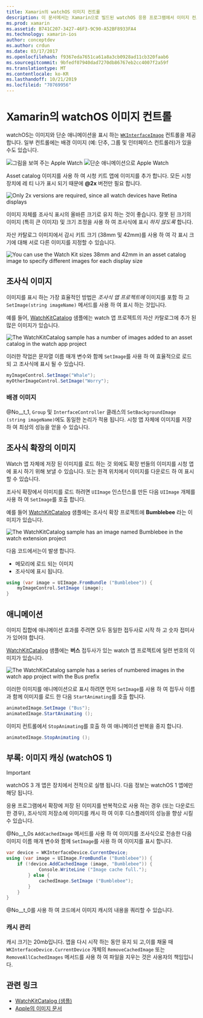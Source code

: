 ```yaml
---
title: Xamarin의 watchOS 이미지 컨트롤
description: 이 문서에서는 Xamarin으로 빌드된 watchOS 응용 프로그램에서 이미지 컨트롤을 사용 하는 방법을 설명 합니다. WKInterfaceImage 컨트롤, SetImage 메서드, 조사식 확장에 이미지 추가, 애니메이션 등에 대해 설명 합니다.
ms.prod: xamarin
ms.assetid: B741C207-3427-46F3-9C90-A52BF8933FA4
ms.technology: xamarin-ios
author: conceptdev
ms.author: crdun
ms.date: 03/17/2017
ms.openlocfilehash: f9367eda7651ca61a8a3cb0928ad11cb320faab6
ms.sourcegitcommit: 9bfedf07940dad7270db86767eb2cc4007f2a59f
ms.translationtype: MT
ms.contentlocale: ko-KR
ms.lasthandoff: 10/21/2019
ms.locfileid: "70769956"
---
```

# <a name="watchos-image-controls-in-xamarin"></a>Xamarin의 watchOS 이미지 컨트롤

watchOS는 이미지와 단순 애니메이션을 표시 하는 [`WKInterfaceImage`](xref:WatchKit.WKInterfaceImage) 컨트롤을 제공 합니다. 일부 컨트롤에는 배경 이미지 (예: 단추, 그룹 및 인터페이스 컨트롤러)가 있을 수도 있습니다.

![](image-images/image-walkway.png "그림을 보여 주는 Apple Watch") ![](image-images/image-animation.png "단순 애니메이션으로 Apple Watch")
<!-- watch image courtesy of http://infinitapps.com/bezel/ -->

Asset catalog 이미지를 사용 하 여 시청 키트 앱에 이미지를 추가 합니다.
모든 시청 장치에 레 티 나가 표시 되기 때문에 **@2x** 버전만 필요 합니다.

![](image-images/asset-universal-sml.png "Only 2x versions are required, since all watch devices have Retina displays")

이미지 자체를 조사식 표시의 올바른 크기로 유지 하는 것이 좋습니다. 잘못 된 크기의 이미지 (특히 큰 이미지) 및 크기 조정을 사용 하 여 조사식에 표시 *하지 않도록* 합니다.

자산 카탈로그 이미지에서 감시 키트 크기 (38mm 및 42mm)를 사용 하 여 각 표시 크기에 대해 서로 다른 이미지를 지정할 수 있습니다.

![](image-images/asset-watch-sml.png "You can use the Watch Kit sizes 38mm and 42mm in an asset catalog image to specify different images for each display size")

## <a name="images-on-the-watch"></a>조사식 이미지

이미지를 표시 하는 가장 효율적인 방법은 *조사식 앱 프로젝트에* 이미지를 포함 하 고 `SetImage(string imageName)` 메서드를 사용 하 여 표시 하는 것입니다.

예를 들어, [WatchKitCatalog](https://docs.microsoft.com/samples/xamarin/ios-samples/watchos-watchkitcatalog/) 샘플에는 watch 앱 프로젝트의 자산 카탈로그에 추가 된 많은 이미지가 있습니다.

![](image-images/asset-whale-sml.png "The WatchKitCatalog sample has a number of images added to an asset catalog in the watch app project")

이러한 작업은 문자열 이름 매개 변수와 함께 `SetImage`를 사용 하 여 효율적으로 로드 되 고 조사식에 표시 될 수 있습니다.

```csharp
myImageControl.SetImage("Whale");
myOtherImageControl.SetImage("Worry");
```

### <a name="background-images"></a>배경 이미지

@No__t_1, `Group` 및 `InterfaceController` 클래스의 `SetBackgroundImage (string imageName)`에도 동일한 논리가 적용 됩니다. 시청 앱 자체에 이미지를 저장 하 여 최상의 성능을 얻을 수 있습니다.

## <a name="images-in-the-watch-extension"></a>조사식 확장의 이미지

Watch 앱 자체에 저장 된 이미지를 로드 하는 것 외에도 확장 번들의 이미지를 시청 앱에 표시 하기 위해 보낼 수 있습니다. 또는 원격 위치에서 이미지를 다운로드 하 여 표시할 수 있습니다.

조사식 확장에서 이미지를 로드 하려면 `UIImage` 인스턴스를 만든 다음 `UIImage` 개체를 사용 하 여 `SetImage`를 호출 합니다.

예를 들어 [WatchKitCatalog](https://docs.microsoft.com/samples/xamarin/ios-samples/watchos-watchkitcatalog) 샘플에는 조사식 확장 프로젝트에 **Bumblebee** 라는 이미지가 있습니다.

![](image-images/asset-bumblebee-sml.png "The WatchKitCatalog sample has an image named Bumblebee in the watch extension project")

다음 코드에서는이 발생 합니다.

- 메모리에 로드 되는 이미지
- 조사식에 표시 됩니다.

```csharp
using (var image = UIImage.FromBundle ("Bumblebee")) {
    myImageControl.SetImage (image);
}
```

## <a name="animations"></a>애니메이션

이미지 집합에 애니메이션 효과를 주려면 모두 동일한 접두사로 시작 하 고 숫자 접미사가 있어야 합니다.

[WatchKitCatalog](https://docs.microsoft.com/samples/xamarin/ios-samples/watchos-watchkitcatalog) 샘플에는 **버스** 접두사가 있는 watch 앱 프로젝트에 일련 번호의 이미지가 있습니다.

![](image-images/asset-bus-animation-sml.png "The WatchKitCatalog sample has a series of numbered images in the watch app project with the Bus prefix")

이러한 이미지를 애니메이션으로 표시 하려면 먼저 `SetImage`를 사용 하 여 접두사 이름과 함께 이미지를 로드 한 다음 `StartAnimating`를 호출 합니다.

```csharp
animatedImage.SetImage ("Bus");
animatedImage.StartAnimating ();
```

이미지 컨트롤에서 `StopAnimating`를 호출 하 여 애니메이션 반복을 중지 합니다.

```csharp
animatedImage.StopAnimating ();
```

<a name="cache" />

## <a name="appendix-caching-images-watchos-1"></a>부록: 이미지 캐싱 (watchOS 1)

> [!IMPORTANT]
> watchOS 3 개 앱은 장치에서 전적으로 실행 됩니다. 다음 정보는 watchOS 1 앱에만 해당 됩니다.

응용 프로그램에서 확장에 저장 된 이미지를 반복적으로 사용 하는 경우 (또는 다운로드 한 경우), 조사식의 저장소에 이미지를 캐시 하 여 이후 디스플레이의 성능을 향상 시킬 수 있습니다.

@No__t_0s `AddCachedImage` 메서드를 사용 하 여 이미지를 조사식으로 전송한 다음 이미지 이름 매개 변수와 함께 `SetImage`를 사용 하 여 이미지를 표시 합니다.

```csharp
var device = WKInterfaceDevice.CurrentDevice;
using (var image = UIImage.FromBundle ("Bumblebee")) {
    if (!device.AddCachedImage (image, "Bumblebee")) {
            Console.WriteLine ("Image cache full.");
        } else {
            cachedImage.SetImage ("Bumblebee");
        }
    }
}
```

@No__t_0를 사용 하 여 코드에서 이미지 캐시의 내용을 쿼리할 수 있습니다.

### <a name="managing-the-cache"></a>캐시 관리

캐시 크기는 20mb입니다. 앱을 다시 시작 하는 동안 유지 되 고,이를 채울 때 `WKInterfaceDevice.CurrentDevice` 개체의 `RemoveCachedImage` 또는 `RemoveAllCachedImages` 메서드를 사용 하 여 파일을 지우는 것은 사용자의 책임입니다.

## <a name="related-links"></a>관련 링크

- [WatchKitCatalog (샘플)](https://docs.microsoft.com/samples/xamarin/ios-samples/watchos-watchkitcatalog)
- [Apple의 이미지 문서](https://developer.apple.com/documentation/watchkit/wkinterfaceimage)
